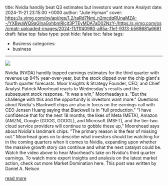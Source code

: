 title: Nvidia handily beat Q3 estimates but investors want more Analyst
date: 2024-11-21 23:15:00 +0000
author: "Julie Hyman"
cover: https://s.yimg.com/ny/api/res/1.2/raRd7Nmi_n2mcdqRUnaMZA--/YXBwaWQ9aGlnaGxhbmRlcjt3PTEyMDA7aD02NzY-/https:/s.yimg.com/os/creatr-uploaded-images/2024-11/f1f40980-a85a-11ef-93f3-b568681a6681
draft: false
top: false
type: post
hide: false
toc: false
tags:
  - Business
categories:
  - business
---

![](https://s.yimg.com/ny/api/res/1.2/raRd7Nmi_n2mcdqRUnaMZA--/YXBwaWQ9aGlnaGxhbmRlcjt3PTEyMDA7aD02NzY-/https:/s.yimg.com/os/creatr-uploaded-images/2024-11/f1f40980-a85a-11ef-93f3-b568681a6681)

Nvidia (NVDA) handily topped earnings estimates for the third quarter with revenue up 94% year-over-year, but the stock dipped over the chip giant's fourth quarter forecasts. Moor Insights & Strategy Founder, CEO, and Chief Analyst Patrick Moorhead reacts to Wednesday's results and the subsequent stock response. "It was a win," Moorheadays s. "But the challenge with this and the opportunity is investors want more." Questions about Nvidia's Blackwell chips are also in focus on the earnings call with CEO Jensen Huang saying that Blackwell is in "full production." "I have confidence that for the next 18 months, the likes of Meta (META), Amazon (AMZN), Google (GOOG, GOOGL), and Microsoft (MSFT), and the tier-two cloud service providers will continue to gobble these up," Moorehead says about Nvidia's landmark chips. "The primary reason is the fear of missing out." Moorhead goes on to describe what investors should be watching for in the coming quarters when it comes to Nvidia, expanding upon whether the massive growth story can continue and what the next catalyst could be. Watch the video above to hear Moorhead's take on Nvidia's third quarter earnings. To watch more expert insights and analysis on the latest market action, check out more Market Domination here. This post was written by Daniel A. Nelson

[read more](https://finance.yahoo.com/video/nvidia-handily-beat-q3-estimates-231500230.html)
